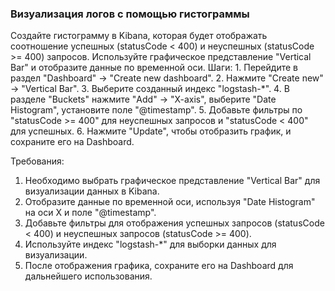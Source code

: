 
### Визуализация логов с помощью гистограммы

Создайте гистограмму в Kibana, которая будет отображать соотношение успешных (statusCode < 400) и неуспешных (statusCode >= 400) запросов. Используйте графическое представление "Vertical Bar" и отобразите данные по временной оси. Шаги: 1. Перейдите в раздел "Dashboard" -> "Create new dashboard". 2. Нажмите "Create new" -> "Vertical Bar". 3. Выберите созданный индекс "logstash-*". 4. В разделе "Buckets" нажмите "Add" -> "X-axis", выберите "Date Histogram", установите поле "@timestamp". 5. Добавьте фильтры по "statusCode >= 400" для неуспешных запросов и "statusCode < 400" для успешных. 6. Нажмите "Update", чтобы отобразить график, и сохраните его на Dashboard.

Требования:
1. Необходимо выбрать графическое представление "Vertical Bar" для визуализации данных в Kibana. 
2. Отобразите данные по временной оси, используя "Date Histogram" на оси X и поле "@timestamp". 
3. Добавьте фильтры для отображения успешных запросов (statusCode < 400) и неуспешных запросов (statusCode >= 400). 
4. Используйте индекс "logstash-*" для выборки данных для визуализации. 
5. После отображения графика, сохраните его на Dashboard для дальнейшего использования.